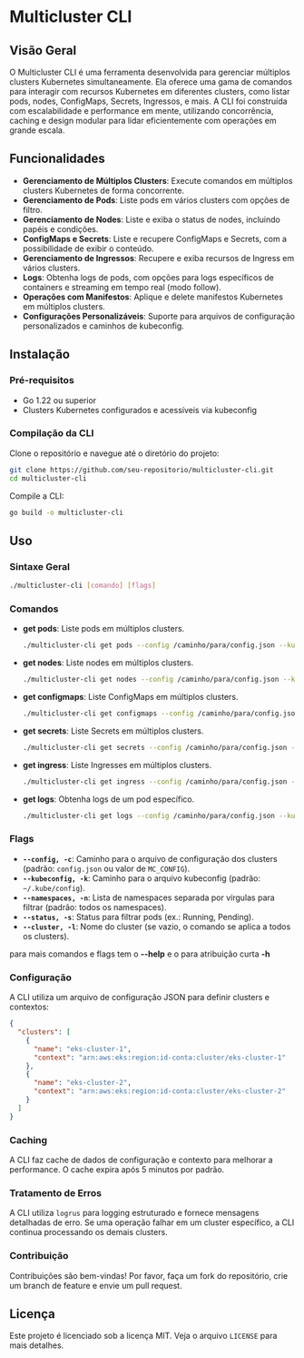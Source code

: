 # Multicluster CLI

## Visão Geral

O Multicluster CLI é uma ferramenta desenvolvida para gerenciar múltiplos clusters Kubernetes simultaneamente. Ela oferece uma gama de comandos para interagir com recursos Kubernetes em diferentes clusters, como listar pods, nodes, ConfigMaps, Secrets, Ingressos, e mais. A CLI foi construída com escalabilidade e performance em mente, utilizando concorrência, caching e design modular para lidar eficientemente com operações em grande escala.

## Funcionalidades

- **Gerenciamento de Múltiplos Clusters**: Execute comandos em múltiplos clusters Kubernetes de forma concorrente.
- **Gerenciamento de Pods**: Liste pods em vários clusters com opções de filtro.
- **Gerenciamento de Nodes**: Liste e exiba o status de nodes, incluindo papéis e condições.
- **ConfigMaps e Secrets**: Liste e recupere ConfigMaps e Secrets, com a possibilidade de exibir o conteúdo.
- **Gerenciamento de Ingressos**: Recupere e exiba recursos de Ingress em vários clusters.
- **Logs**: Obtenha logs de pods, com opções para logs específicos de containers e streaming em tempo real (modo follow).
- **Operações com Manifestos**: Aplique e delete manifestos Kubernetes em múltiplos clusters.
- **Configurações Personalizáveis**: Suporte para arquivos de configuração personalizados e caminhos de kubeconfig.

## Instalação

### Pré-requisitos

- Go 1.22 ou superior
- Clusters Kubernetes configurados e acessíveis via kubeconfig

### Compilação da CLI

Clone o repositório e navegue até o diretório do projeto:

```bash
git clone https://github.com/seu-repositorio/multicluster-cli.git
cd multicluster-cli
```

Compile a CLI:

```bash
go build -o multicluster-cli
```

## Uso

### Sintaxe Geral

```bash
./multicluster-cli [comando] [flags]
```

### Comandos

- **get pods**: Liste pods em múltiplos clusters.

  ```bash
  ./multicluster-cli get pods --config /caminho/para/config.json --kubeconfig /caminho/para/kubeconfig --namespaces default --status Running --cluster eks-cluster-1
  ```

- **get nodes**: Liste nodes em múltiplos clusters.

  ```bash
  ./multicluster-cli get nodes --config /caminho/para/config.json --kubeconfig /caminho/para/kubeconfig --cluster eks-cluster-1
  ```

- **get configmaps**: Liste ConfigMaps em múltiplos clusters.

  ```bash
  ./multicluster-cli get configmaps --config /caminho/para/config.json --kubeconfig /caminho/para/kubeconfig --namespaces default --name meu-configmap --cluster eks-cluster-1
  ```

- **get secrets**: Liste Secrets em múltiplos clusters.

  ```bash
  ./multicluster-cli get secrets --config /caminho/para/config.json --kubeconfig /caminho/para/kubeconfig --namespaces default --name meu-secret --cluster eks-cluster-1
  ```

- **get ingress**: Liste Ingresses em múltiplos clusters.

  ```bash
  ./multicluster-cli get ingress --config /caminho/para/config.json --kubeconfig /caminho/para/kubeconfig --namespaces default --cluster eks-cluster-1
  ```

- **get logs**: Obtenha logs de um pod específico.

  ```bash
  ./multicluster-cli get logs --config /caminho/para/config.json --kubeconfig /caminho/para/kubeconfig --namespace default --pod meu-pod --container meu-container --cluster eks-cluster-1 --follow
  ```

### Flags

- **`--config, -c`**: Caminho para o arquivo de configuração dos clusters (padrão: `config.json` ou valor de `MC_CONFIG`).
- **`--kubeconfig, -k`**: Caminho para o arquivo kubeconfig (padrão: `~/.kube/config`).
- **`--namespaces, -n`**: Lista de namespaces separada por vírgulas para filtrar (padrão: todos os namespaces).
- **`--status, -s`**: Status para filtrar pods (ex.: Running, Pending).
- **`--cluster, -l`**: Nome do cluster (se vazio, o comando se aplica a todos os clusters).

para mais comandos e flags tem o **--help** e o para atribuição curta **-h**

### Configuração

A CLI utiliza um arquivo de configuração JSON para definir clusters e contextos:

```json
{
  "clusters": [
    {
      "name": "eks-cluster-1",
      "context": "arn:aws:eks:region:id-conta:cluster/eks-cluster-1"
    },
    {
      "name": "eks-cluster-2",
      "context": "arn:aws:eks:region:id-conta:cluster/eks-cluster-2"
    }
  ]
}
```

### Caching

A CLI faz cache de dados de configuração e contexto para melhorar a performance. O cache expira após 5 minutos por padrão.

### Tratamento de Erros

A CLI utiliza `logrus` para logging estruturado e fornece mensagens detalhadas de erro. Se uma operação falhar em um cluster específico, a CLI continua processando os demais clusters.


### Contribuição

Contribuições são bem-vindas! Por favor, faça um fork do repositório, crie um branch de feature e envie um pull request.

## Licença

Este projeto é licenciado sob a licença MIT. Veja o arquivo `LICENSE` para mais detalhes.